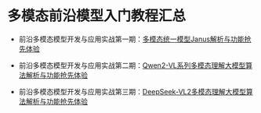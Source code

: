 # 多模态前沿模型入门教程汇总

* 前沿多模态模型开发与应用实战第一期：[多模态统一模型Janus解析与功能抢先体验](./tutorial_1_janus.md)

* 前沿多模态模型开发与应用实战第二期：[Qwen2-VL系列多模态理解大模型算法解析与功能抢先体验](./tutorial_2_qwen2-vl.md)

* 前沿多模态模型开发与应用实战第三期：[DeepSeek-VL2多模态理解大模型算法解析与功能抢先体验](./tutorial_3_deepseek_vl2.md)
